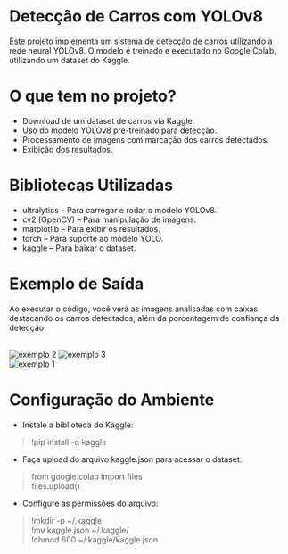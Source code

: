 # Detecção de Carros com YOLOv8

Este projeto implementa um sistema de detecção de carros utilizando a rede neural YOLOv8. O modelo é treinado e executado no Google Colab, utilizando um dataset do Kaggle.

# O que tem no projeto?

*   Download de um dataset de carros via Kaggle.
*   Uso do modelo YOLOv8 pré-treinado para detecção.
*   Processamento de imagens com marcação dos carros detectados.
*   Exibição dos resultados.<br>

# Bibliotecas Utilizadas 

* ultralytics – Para carregar e rodar o modelo YOLOv8.
* cv2 (OpenCV) – Para manipulação de imagens.
* matplotlib – Para exibir os resultados.
* torch – Para suporte ao modelo YOLO.
* kaggle – Para baixar o dataset.

# Exemplo de Saída

Ao executar o código, você verá as imagens analisadas com caixas destacando os carros detectados, além da porcentagem de confiança da detecção.<br><br>
<div align="left">

![exemplo 2](https://github.com/user-attachments/assets/b18440bb-0b1d-48ff-9253-33663a6cac94) ![exemplo 3](https://github.com/user-attachments/assets/47b51e91-a045-4440-8c64-4f201ff2d9a7)   
![exemplo 1](https://github.com/user-attachments/assets/d5ade974-91e5-4186-a5fc-b86276224c83)

</div>


# Configuração do Ambiente

* Instale a biblioteca do Kaggle:
> !pip install -q kaggle

* Faça upload do arquivo kaggle.json para acessar o dataset:
> from google.colab import files<br>
> files.upload()

* Configure as permissões do arquivo:

> !mkdir -p ~/.kaggle<br>
> !mv kaggle.json ~/.kaggle/<br>
> !chmod 600 ~/.kaggle/kaggle.json

